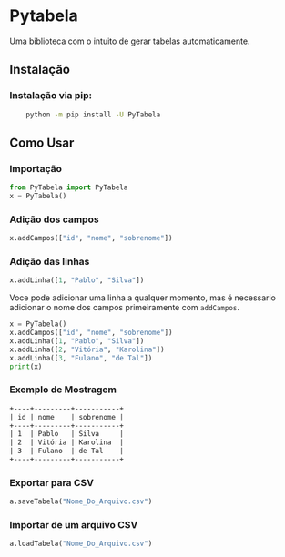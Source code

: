 # Pytabela

Uma biblioteca com o intuito de gerar tabelas automaticamente.

## Instalação

### Instalação via pip:

```sh
    python -m pip install -U PyTabela
```
## Como Usar

### Importação
```python
from PyTabela import PyTabela
x = PyTabela()
```
### Adição dos campos
```python
x.addCampos(["id", "nome", "sobrenome"])
```
### Adição das linhas
```python
x.addLinha([1, "Pablo", "Silva"])
```

Voce pode adicionar uma linha a qualquer momento, mas é necessario adicionar o nome dos campos primeiramente com `addCampos`.
```python
x = PyTabela()
x.addCampos(["id", "nome", "sobrenome"])
x.addLinha([1, "Pablo", "Silva"])
x.addLinha([2, "Vitória", "Karolina"])
x.addLinha([3, "Fulano", "de Tal"])
print(x)
```

### Exemplo de Mostragem

```txt
+----+---------+-----------+
| id | nome    | sobrenome |
+----+---------+-----------+
| 1  | Pablo   | Silva     |
| 2  | Vitória | Karolina  |
| 3  | Fulano  | de Tal    |
+----+---------+-----------+
```

### Exportar para CSV
```python
a.saveTabela("Nome_Do_Arquivo.csv")
```
### Importar de um arquivo CSV
```python
a.loadTabela("Nome_Do_Arquivo.csv")
```

